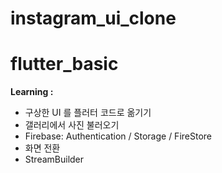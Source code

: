 # instagram_ui_clone

# flutter_basic

**Learning :**
- 구상한 UI 를 플러터 코드로 옮기기
- 갤러리에서 사진 불러오기
- Firebase: Authentication / Storage / FireStore
- 화면 전환 
- StreamBuilder
